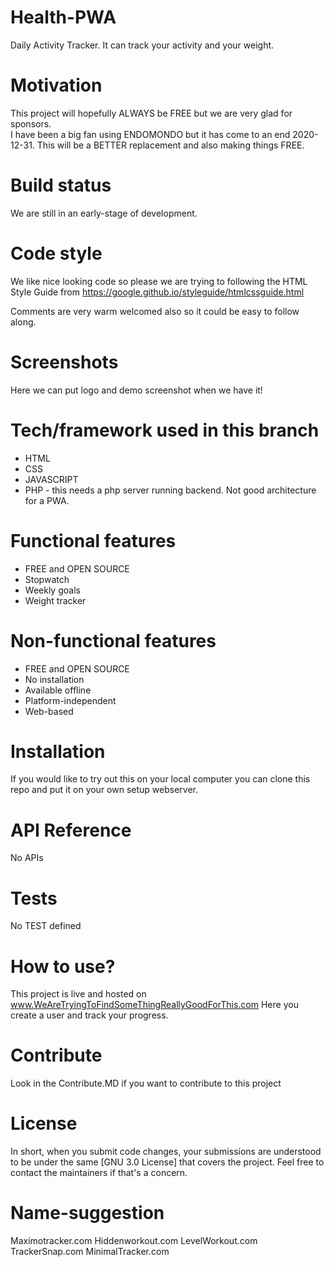# Health-PWA
Daily Activity Tracker. 
It can track your activity and your weight.

# Motivation
This project will hopefully ALWAYS be FREE but we are very glad for sponsors.  
I have been a big fan using ENDOMONDO but it has come to an end 2020-12-31. This will be a BETTER replacement and also making things 
FREE.  

# Build status
We are still in an early-stage of development. 

# Code style
We like nice looking code so please we are trying to following the HTML Style Guide from https://google.github.io/styleguide/htmlcssguide.html

Comments are very warm welcomed also so it could be easy to follow along.

# Screenshots
Here we can put logo and demo screenshot when we have it!

# Tech/framework used in this branch
* HTML
* CSS
* JAVASCRIPT
* PHP - this needs a php server running backend. Not good architecture for a PWA.

# Functional features
* FREE and OPEN SOURCE
* Stopwatch
* Weekly goals
* Weight tracker

# Non-functional features
* FREE and OPEN SOURCE
* No installation
* Available offline
* Platform-independent
* Web-based

# Installation
If you would like to try out this on your local computer you can clone this repo and put it on your own setup webserver.

# API Reference
No APIs

# Tests 
No TEST defined

# How to use? 
This project is live and hosted on www.WeAreTryingToFindSomeThingReallyGoodForThis.com Here you create a user and track your progress.

# Contribute
Look in the Contribute.MD if you want to contribute to this project

# License
In short, when you submit code changes, your submissions are understood to be under the same [GNU 3.0 License] that covers the project. Feel free to contact the maintainers if that's a concern.

# Name-suggestion
Maximotracker.com
Hiddenworkout.com
LevelWorkout.com
TrackerSnap.com
MinimalTracker.com